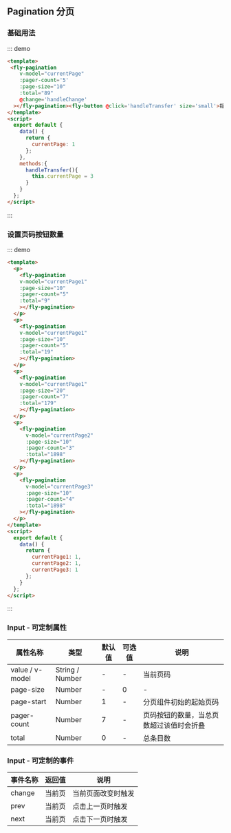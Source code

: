 <script>
module.exports = {
    data(){
        return {
          currentPage:1,
          currentPage1:1,
          currentPage2:1,
          currentPage3:1
        }
    },
    methods:{
      handleChange(value){
        console.log('value',value)
      },
      handleTransfer(){
        this.currentPage = 3
      }
    }
}
</script>

## Pagination 分页

### 基础用法

::: demo

```html
<template>
 <fly-pagination
    v-model="currentPage"
    :pager-count='5'
    :page-size="10"
    :total="89"
    @change='handleChange'
  ></fly-pagination><fly-button @click='handleTransfer' size='small'>指定第3页</fly-button>
</template>
<script>
  export default {
    data() {
      return {
        currentPage: 1
      };
    },
    methods:{
      handleTransfer(){
        this.currentPage = 3
      }
    }
  };
</script>
```

:::

### 设置页码按钮数量

::: demo

```html
<template>
  <p>
    <fly-pagination
    v-model="currentPage1"
    :page-size="10"
    :pager-count="5"
    :total="9"
    ></fly-pagination>
  </p>
  <p>
    <fly-pagination
    v-model="currentPage1"
    :page-size="10"
    :pager-count="5"
    :total="19"
    ></fly-pagination>
  </p>
  <p>
    <fly-pagination
    v-model="currentPage1"
    :page-size="20"
    :pager-count="7"
    :total="179"
    ></fly-pagination>
  </p>
  <p>
    <fly-pagination
      v-model="currentPage2"
      :page-size="10"
      :pager-count="3"
      :total="1898"
    ></fly-pagination>
  </p>
  <p>
    <fly-pagination
      v-model="currentPage3"
      :page-size="10"
      :pager-count="4"
      :total="1898"
    ></fly-pagination>
  </p>
</template>
<script>
  export default {
    data() {
      return {
        currentPage1: 1,
        currentPage2: 1,
        currentPage3: 1
      };
    }
  };
</script>
```

:::

### Input - 可定制属性

| 属性名称        | 类型            | 默认值 | 可选值 | 说明                                     |
| --------------- | --------------- | ------ | ------ | ---------------------------------------- |
| value / v-model | String / Number | -      | -      | 当前页码                                 |
| page-size       | Number          | -      | 0      | -                                        |
| page-start      | Number          | 1      | -      | 分页组件初始的起始页码                   |
| pager-count      | Number          | 7      | -      | 页码按钮的数量，当总页数超过该值时会折叠 |
| total           | Number          | 0      | -      | 总条目数                                 |

### Input - 可定制的事件

| 事件名称  | 返回值 | 说明               |
| --------- | ------ | ------------------ |
| change | 当前页 | 当前页面改变时触发 |
| prev   | 当前页 | 点击上一页时触发   |
| next   | 当前页 | 点击下一页时触发   |
